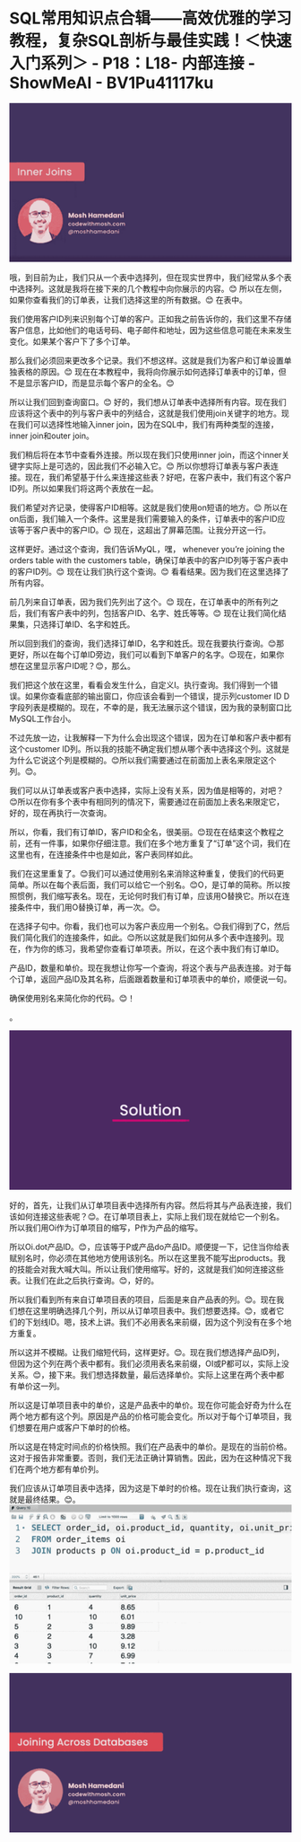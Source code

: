 # SQL常用知识点合辑——高效优雅的学习教程，复杂SQL剖析与最佳实践！＜快速入门系列＞ - P18：L18- 内部连接 - ShowMeAI - BV1Pu41117ku

![](img/9eb98645e94aefd9dacd81a30d25c3e2_0.png)

哦，到目前为止，我们只从一个表中选择列，但在现实世界中，我们经常从多个表中选择列。这就是我将在接下来的几个教程中向你展示的内容。😊 所以在左侧，如果你查看我们的订单表，让我们选择这里的所有数据。😊 在表中。

我们使用客户ID列来识别每个订单的客户。正如我之前告诉你的，我们这里不存储客户信息，比如他们的电话号码、电子邮件和地址，因为这些信息可能在未来发生变化。如果某个客户下了多个订单。

那么我们必须回来更改多个记录。我们不想这样。这就是我们为客户和订单设置单独表格的原因。😊 现在在本教程中，我将向你展示如何选择订单表中的订单，但不是显示客户ID，而是显示每个客户的全名。😊

所以让我们回到查询窗口。😊 好的，我们想从订单表中选择所有内容。现在我们应该将这个表中的列与客户表中的列结合，这就是我们使用join关键字的地方。现在我们可以选择性地输入inner join，因为在SQL中，我们有两种类型的连接，inner join和outer join。

我们稍后将在本节中查看外连接。所以现在我们只使用inner join，而这个inner关键字实际上是可选的，因此我们不必输入它。😊 所以你想将订单表与客户表连接。现在，我们希望基于什么来连接这些表？好吧，在客户表中，我们有这个客户ID列。所以如果我们将这两个表放在一起。

我们希望对齐记录，使得客户ID相等。这就是我们使用on短语的地方。😊 所以在on后面，我们输入一个条件。这里是我们需要输入的条件，订单表中的客户ID应该等于客户表中的客户ID。😊 现在，这超出了屏幕范围。让我分开这一行。

这样更好。通过这个查询，我们告诉MyQL，嘿， whenever you’re joining the orders table with the customers table，确保订单表中的客户ID列等于客户表中的客户ID列。😊 现在让我们执行这个查询。😊 看看结果。因为我们在这里选择了所有内容。

前几列来自订单表，因为我们先列出了这个。😊 现在，在订单表中的所有列之后，我们有客户表中的列，包括客户ID、名字、姓氏等等。😊 现在让我们简化结果集，只选择订单ID、名字和姓氏。

所以回到我们的查询，我们选择订单ID，名字和姓氏。现在我要执行查询。😊那更好，所以在每个订单ID旁边，我们可以看到下单客户的名字。😊现在，如果你想在这里显示客户ID呢？😊，那么。

我们把这个放在这里，看看会发生什么，自定义I。执行查询。我们得到一个错误。如果你查看底部的输出窗口，你应该会看到一个错误，提示列customer ID D字段列表是模糊的。现在，不幸的是，我无法展示这个错误，因为我的录制窗口比MySQL工作台小。

不过先放一边，让我解释一下为什么会出现这个错误，因为在订单和客户表中都有这个customer ID列。所以我的技能不确定我们想从哪个表中选择这个列。这就是为什么它说这个列是模糊的。😊所以我们需要通过在前面加上表名来限定这个列。😊。

我们可以从订单表或客户表中选择，实际上没有关系，因为值是相等的，对吧？😊所以在你有多个表中有相同列的情况下，需要通过在前面加上表名来限定它，好的，现在再执行一次查询。

所以，你看，我们有订单ID，客户ID和全名，很美丽。😊现在在结束这个教程之前，还有一件事，如果你仔细注意。我们在多个地方重复了“订单”这个词，我们在这里也有，在连接条件中也是如此，客户表同样如此。

我们在这里重复了。😊我们可以通过使用别名来消除这种重复，使我们的代码更简单。所以在每个表后面，我们可以给它一个别名。😊O，是订单的简称。所以按照惯例，我们缩写表名。现在，无论何时我们有订单，应该用O替换它。所以在连接条件中，我们用O替换订单，再一次。😊。

在选择子句中。你看，我们也可以为客户表应用一个别名。😊我们得到了C，然后我们简化我们的连接条件，如此。😊所以这就是我们如何从多个表中连接列。现在，作为你的练习，我希望你查看订单项表。所以，在这个表中我们有订单ID。

产品ID，数量和单价。现在我想让你写一个查询，将这个表与产品表连接。对于每个订单，返回产品ID及其名称，后面跟着数量和订单项表中的单价，顺便说一句。

确保使用别名来简化你的代码。😊！[](img/9eb98645e94aefd9dacd81a30d25c3e2_2.png)

。

![](img/9eb98645e94aefd9dacd81a30d25c3e2_4.png)

好的，首先，让我们从订单项目表中选择所有内容。然后将其与产品表连接，我们该如何连接这些表呢？😊。在订单项目表上，实际上我们现在就给它一个别名。所以我们用Oi作为订单项目的缩写，P作为产品的缩写。

所以Oi.dot产品ID。😊，应该等于P或产品do产品ID。顺便提一下，记住当你给表赋别名时，你必须在其他地方使用该别名。所以在这里我不能写出products。我的技能会对我大喊大叫。所以让我们使用缩写。好的，这就是我们如何连接这些表。让我们在此之后执行查询。😊，好的。

所以我们看到所有来自订单项目表的项目，后面是来自产品表的列。😊。现在我们想在这里明确选择几个列，所以从订单项目表中。我们想要选择。😊，或者它们的下划线ID。嗯，技术上讲。我们不必用表名来前缀，因为这个列没有在多个地方重复。

所以这并不模糊。让我们缩短代码，这样更好。😊。现在我们想选择产品ID列，但因为这个列在两个表中都有。我们必须用表名来前缀，OI或P都可以，实际上没关系。😊，接下来。我们想选择数量，最后选择单价。实际上这里在两个表中都有单价这一列。

所以这是订单项目表中的单价，这是产品表中的单价。现在你可能会好奇为什么在两个地方都有这个列。原因是产品的价格可能会变化。所以对于每个订单项目，我们想要在用户或客户下单时的价格。

所以这是在特定时间点的价格快照。我们在产品表中的单价。是现在的当前价格。这对于报告非常重要。否则，我们无法正确计算销售。因此，因为在这种情况下我们在两个地方都有单价列。

我们应该从订单项目表中选择，因为这是下单时的价格。现在让我们执行查询，这就是最终结果。😊。![](img/9eb98645e94aefd9dacd81a30d25c3e2_6.png)

![](img/9eb98645e94aefd9dacd81a30d25c3e2_7.png)
